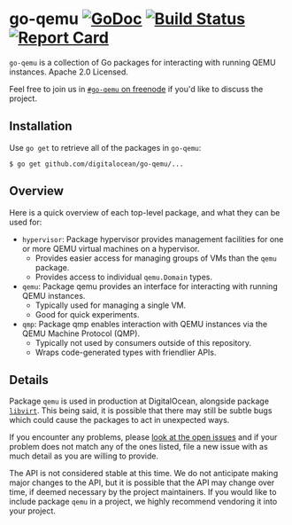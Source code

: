 go-qemu [![GoDoc](http://godoc.org/github.com/digitalocean/go-qemu?status.svg)](http://godoc.org/github.com/digitalocean/go-qemu) [![Build Status](https://travis-ci.org/digitalocean/go-qemu.svg?branch=master)](https://travis-ci.org/digitalocean/go-qemu) [![Report Card](https://goreportcard.com/badge/github.com/digitalocean/go-qemu)](https://goreportcard.com/report/github.com/digitalocean/go-qemu)
=======

`go-qemu` is a collection of Go packages for interacting with running QEMU
instances.  Apache 2.0 Licensed.

Feel free to join us in [`#go-qemu` on freenode](https://webchat.freenode.net/)
if you'd like to discuss the project.

Installation
------------

Use `go get` to retrieve all of the packages in `go-qemu`:

```shell
$ go get github.com/digitalocean/go-qemu/...
```

Overview
--------

Here is a quick overview of each top-level package, and what they can be used for:

- `hypervisor`: Package hypervisor provides management facilities for one or
more QEMU virtual machines on a hypervisor.
  - Provides easier access for managing groups of VMs than the `qemu` package.
  - Provides access to individual `qemu.Domain` types.
- `qemu`: Package qemu provides an interface for interacting with running QEMU instances.
  - Typically used for managing a single VM.
  - Good for quick experiments.
- `qmp`: Package qmp enables interaction with QEMU instances via the QEMU Machine
Protocol (QMP).
  - Typically not used by consumers outside of this repository.
  - Wraps code-generated types with friendlier APIs.

Details
-------

Package `qemu` is used in production at DigitalOcean, alongside package
[`libvirt`](https://github.com/digitalocean/go-libvirt).  This being said, it is
possible that there may still be subtle bugs which could cause the packages to act
in unexpected ways.

If you encounter any problems, please [look at the open issues](https://github.com/digitalocean/go-qemu/issues)
and if your problem does not match any of the ones listed, file a new issue with as
much detail as you are willing to provide.

The API is not considered stable at this time.  We do not anticipate making major
changes to the API, but it is possible that the API may change over time, if deemed
necessary by the project maintainers.  If you would like to include package
`qemu` in a project, we highly recommend vendoring it into your project.
